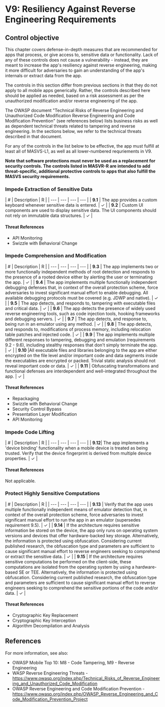 # V9: Resiliency Against Reverse Engineering Requirements

## Control objective

This chapter covers defense-in-depth measures that are recommended for apps that process, or give access to, sensitive data or functionality. Lack of any of these controls does not cause a vulnerability - instead, they are meant to increase the app's resiliency against reverse engineering, making it more difficult for adversaries to gain an understanding of the app's internals or extract data from the app.

The controls in this section differ from previous sections in that they do not apply to all mobile apps generically. Rather, the controls described here should be applied as needed, based on a risk assessment as per the unauthorized modification and/or reverse engineering of the app.

The OWASP document "Technical Risks of Reverse Engineering and Unauthorized Code Modification Reverse Engineering and Code Modification Prevention" (see references below) lists business risks as well as dependent technical threats related to tampering and reverse engineering. In the sections below, we refer to the technical threats described in that document.

For any of the controls in the list below to be effective, the app must fulfill at least all of MASVS-L1, as well as all lower-numbered requriements in V9.

**Note that software protections must never be used as a replacement for security controls. The controls listed in MASVR-R are intended to add threat-specific, additional protective controls to apps that also fulfill the MASVS security requirements.**

### Impede Extraction of Sensitive Data

| # | Description | R |
| --- | --- | --- | --- |
| **9.1** | The app provides a custom keyboard whenever sensitive data is entered. | ✓ |
| **9.2** | Custom UI components are used to display sensitive data. The UI components should not rely on immutable data structures. | ✓ |

#### Threat References

- API Monitoring
- Swizzle with Behavioral Change

### Impede Comprehension and Modification

| # | Description | R |
| --- | --- | --- | --- |
| **9.3** | The app implements two or more functionally independent methods of root detection and responds to the presence of a rooted device either by alerting the user or terminating the app. | ✓ |
| **9.4** | The app implements multiple functionally independent debugging defenses that, in context of the overall protection scheme, force adversaries to invest significant manual effort to enable debugging. All available debugging protocols must be covered (e.g. JDWP and native). | ✓ |
| **9.5** | The app detects, and responds to, tampering with executable files and critical data. | ✓ |
| **9.6** | The app detects the presence of widely used reverse engineering tools, such as code injection tools, hooking frameworks and debugging servers. | ✓ |
| **9.7** | The app detects, and response to, being run in an emulator using any method.   | ✓ |
| **9.8** | The app detects, and responds to, modifications of process memory, including relocation table patches and injected code.  | ✓ |
| **9.9** | The app implements multiple different responses to tampering, debugging and emulation (requirements 9.2 - 9.6), including stealthy responses that don't simply terminate the app. | ✓ |
| **9.10** |All executable files and libraries belonging to the app are either encrypted on the file level and/or important code and data segments inside the executables are encrypted or packed. Trivial static analysis should not reveal important code or data. | ✓ |
| **9.11** | Obfuscating transformations and functional defenses are interdependent and well-integrated throughout the app. | ✓ |

#### Threat References

- Repackaging
- Swizzle with Behavioral Change
- Security Control Bypass
- Presentation Layer Modification
- API Monitoring

### Impede Code Lifting

| # | Description | R |
| --- | --- | --- | --- |
| **9.12**| The app implements a 'device binding' functionality when a mobile device is treated as being trusted. Verify that the device fingerprint is derived from multiple device properties.  | ✓ |

#### Threat References

Not applicable.

### Protect Highly Sensitive Computations

| # | Description | R |
| --- | --- | --- | --- |
| **9.13** | Verify that the app uses multiple functionally independent means of emulator detection that, in context of the overall protection scheme, force adversaries to invest significant manual effort to run the app in an emulator (supersedes requirement 9.5). | ✓ |
| **9.14** | If the architecture requires sensitive information be stored on the device, the app only runs on operating system versions and devices that offer hardware-backed key storage. Alternatively, the information is protected using obfuscation. Considering current published research, the obfuscation type and parameters are sufficient to cause significant manual effort to reverse engineers seeking to comprehend or extract the sensitive data. | ✓ |
| **9.15** | If the architecture requires sensitive computations be performed on the client-side, these computations are isolated from the operating system by using a hardware-based SE or TEE. Alternatively, the information is protected using obfuscation. Considering current published research, the obfuscation type and parameters are sufficient to cause significant manual effort to reverse engineers seeking to comprehend the sensitive portions of the code and/or data.  | ✓ |

#### Threat References

- Cryptographic Key Replacement
- Cryptographic Key Interception
- Algorithm Decompilation and Analysis

## References

For more information, see also:

- OWASP Mobile Top 10: M8 - Code Tampering, M9 - Reverse Engineering
- WASP Reverse Engineering Threats -https://www.owasp.org/index.php/Technical_Risks_of_Reverse_Engineering_and_Unauthorized_Code_Modification
- OWASP Reverse Engineering and Code Modification Prevention - https://www.owasp.org/index.php/OWASP_Reverse_Engineering_and_Code_Modification_Prevention_Project
